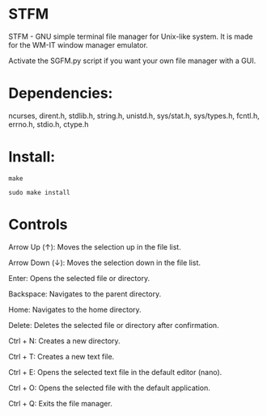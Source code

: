 # STFM

STFM - GNU simple terminal file manager for Unix-like system. It is made for the WM-IT window manager emulator.

Activate the SGFM.py script if you want your own file manager with a GUI.

# Dependencies:

ncurses, dirent.h, stdlib.h, string.h, unistd.h, sys/stat.h, sys/types.h, fcntl.h, errno.h, stdio.h, ctype.h


# Install:

`make`

`sudo make install`

# Controls


Arrow Up (↑): Moves the selection up in the file list.

Arrow Down (↓): Moves the selection down in the file list.

Enter: Opens the selected file or directory.

Backspace: Navigates to the parent directory.

Home: Navigates to the home directory.

Delete: Deletes the selected file or directory after confirmation.

Ctrl + N: Creates a new directory.

Ctrl + T: Creates a new text file.

Ctrl + E: Opens the selected text file in the default editor (nano).

Ctrl + O: Opens the selected file with the default application.

Ctrl + Q: Exits the file manager.

